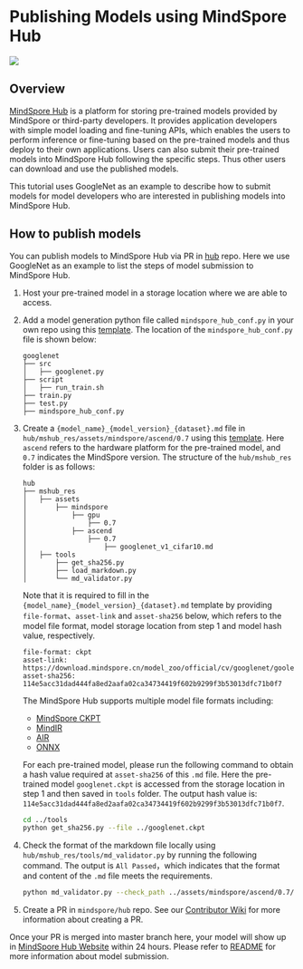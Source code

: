 # Publishing Models using MindSpore Hub

<a href="https://gitee.com/mindspore/docs/blob/r1.6/docs/hub/docs/source_en/publish_model.md" target="_blank"><img src="https://gitee.com/mindspore/docs/raw/r1.6/resource/_static/logo_source_en.png"></a>

## Overview

[MindSpore Hub](https://www.mindspore.cn/resources/hub/) is a platform for storing pre-trained models provided by MindSpore or third-party developers. It provides application developers with simple model loading and fine-tuning APIs, which enables the users to perform inference or fine-tuning based on the pre-trained models and thus deploy to their own applications. Users can also submit their pre-trained models into MindSpore Hub following the specific steps. Thus other users can download and use the published models.

This tutorial uses GoogleNet as an example to describe how to submit models for model developers who are interested in publishing models into MindSpore Hub.

## How to publish models

You can publish models to MindSpore Hub via PR in [hub](https://gitee.com/mindspore/hub) repo. Here we use GoogleNet as an example to list the steps of model submission to MindSpore Hub.

1. Host your pre-trained model in a storage location where we are able to access.

2. Add a model generation python file called `mindspore_hub_conf.py` in your own repo using this [template](https://gitee.com/mindspore/models/blob/r1.6/official/cv/googlenet/mindspore_hub_conf.py). The location of the `mindspore_hub_conf.py` file is shown below:

   ```text
   googlenet
   ├── src
   │   ├── googlenet.py
   ├── script
   │   ├── run_train.sh
   ├── train.py
   ├── test.py
   ├── mindspore_hub_conf.py
   ```

3. Create a `{model_name}_{model_version}_{dataset}.md` file in `hub/mshub_res/assets/mindspore/ascend/0.7` using this [template](https://gitee.com/mindspore/hub/blob/r1.6/mshub_res/assets/mindspore/ascend/0.7/googlenet_v1_cifar10.md#). Here `ascend` refers to the hardware platform for the pre-trained model, and `0.7` indicates the MindSpore version. The structure of the `hub/mshub_res` folder is as follows:

   ```text
   hub
   ├── mshub_res
   │   ├── assets
   │       ├── mindspore
   │           ├── gpu
   │               ├── 0.7
   │           ├── ascend
   │               ├── 0.7
   │                   ├── googlenet_v1_cifar10.md
   │   ├── tools
   │       ├── get_sha256.py
   │       ├── load_markdown.py
   │       └── md_validator.py
   ```

   Note that it is required to fill in the `{model_name}_{model_version}_{dataset}.md` template by providing `file-format`、`asset-link` and `asset-sha256` below, which refers to the model file format, model storage location from step 1 and model hash value, respectively.

   ```text
   file-format: ckpt
   asset-link: https://download.mindspore.cn/model_zoo/official/cv/googlenet/goolenet_ascend_0.2.0_cifar10_official_classification_20200713/googlenet.ckpt
   asset-sha256: 114e5acc31dad444fa8ed2aafa02ca34734419f602b9299f3b53013dfc71b0f7
   ```

   The MindSpore Hub supports multiple model file formats including:
   - [MindSpore CKPT](https://www.mindspore.cn/docs/programming_guide/en/r1.6/save_model.html#checkpoint-configuration-policies)
   - [MindIR](https://www.mindspore.cn/docs/programming_guide/en/r1.6/save_model.html#export-mindir-model)
   - [AIR](https://www.mindspore.cn/docs/programming_guide/en/r1.6/save_model.html#export-air-model)
   - [ONNX](https://www.mindspore.cn/docs/programming_guide/en/r1.6/save_model.html#export-onnx-model)

   For each pre-trained model, please run the following command to obtain a hash value required at `asset-sha256` of this `.md` file. Here the pre-trained model `googlenet.ckpt` is accessed from the storage location in step 1 and then saved in `tools` folder. The output hash value is: `114e5acc31dad444fa8ed2aafa02ca34734419f602b9299f3b53013dfc71b0f7`.

   ```bash
   cd ../tools
   python get_sha256.py --file ../googlenet.ckpt
   ```

4. Check the format of the markdown file locally using `hub/mshub_res/tools/md_validator.py` by running the following command. The output is `All Passed`，which indicates that the format and content of the `.md` file meets the requirements.

   ```bash
   python md_validator.py --check_path ../assets/mindspore/ascend/0.7/googlenet_v1_cifar10.md
   ```

5. Create a PR in `mindspore/hub` repo. See our [Contributor Wiki](https://gitee.com/mindspore/mindspore/blob/r1.6/CONTRIBUTING.md#) for more information about creating a PR.

Once your PR is merged into master branch here, your model will show up in [MindSpore Hub Website](https://www.mindspore.cn/resources/hub) within 24 hours. Please refer to [README](https://gitee.com/mindspore/hub/blob/r1.6/mshub_res/README.md#) for more information about model submission.
